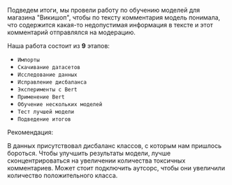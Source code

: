 Подведем итоги, мы провели работу по обучению моделей для магазина "Викишоп", чтобы по тексту комментария модель понимала, что содержится какая-то недопустимая информация в тексте и этот комментарий отправлялся на модерацию.

Наша работа состоит из **9** этапов:
- `Импорты`
- `Скачивание датасетов`
- `Исследование данных`
- `Исправление дисбаланса`
- `Эксперименты с Bert`
- `Применение Bert`
- `Обучение нескольких моделей`
- `Tест лучшей модели`
- `Подведение итогов`

Рекомендация:

В данных присутствовал дисбаланс классов, с которым нам пришлось бороться. Чтобы улучшить результаты модели, лучше сконцентрироваться на увеличении количества токсичных комментариев. Может стоит подключить аутсорс, чтобы они увеличили количество положительного класса.



